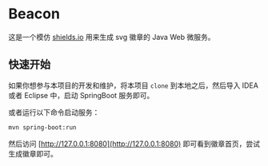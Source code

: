 # Beacon

这是一个模仿 [shields.io](https://shields.io/) 用来生成 svg 徽章的 Java Web 微服务。

## 快速开始

如果你想参与本项目的开发和维护，将本项目 `clone` 到本地之后，然后导入 IDEA 或者 Eclipse 中，启动 SpringBoot 服务即可。

或者运行以下命令启动服务：

```bash
mvn spring-boot:run
```

然后访问 [http://127.0.0.1:8080](http://127.0.0.1:8080) 即可看到徽章首页，尝试生成徽章即可。